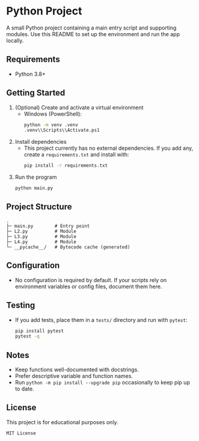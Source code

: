 # Python Project

A small Python project containing a main entry script and supporting modules. Use this README to set up the environment and run the app locally.

## Requirements
- Python 3.8+

## Getting Started
1. (Optional) Create and activate a virtual environment
   - Windows (PowerShell):
     ```bash
     python -m venv .venv
     .venv\\Scripts\\Activate.ps1
     ```
2. Install dependencies
   - This project currently has no external dependencies. If you add any, create a `requirements.txt` and install with:
     ```bash
     pip install -r requirements.txt
     ```
3. Run the program
   ```bash
   python main.py
   ```

## Project Structure
```
.
├─ main.py        # Entry point
├─ L2.py          # Module
├─ L3.py          # Module
├─ L4.py          # Module
└─ __pycache__/   # Bytecode cache (generated)
```

## Configuration
- No configuration is required by default. If your scripts rely on environment variables or config files, document them here.

## Testing
- If you add tests, place them in a `tests/` directory and run with `pytest`:
  ```bash
  pip install pytest
  pytest -q
  ```

## Notes
- Keep functions well-documented with docstrings.
- Prefer descriptive variable and function names.
- Run `python -m pip install --upgrade pip` occasionally to keep pip up to date.

## License
This project is for educational purposes only.

```
MIT License
```

